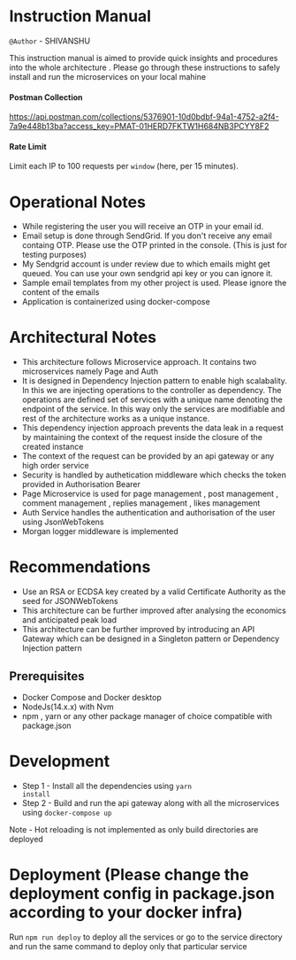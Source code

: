# Instruction Manual
<code>@Author</code> - SHIVANSHU

This instruction manual is aimed to provide quick insights and procedures into the whole architecture . Please go through these instructions to safely install and run the microservices on your local mahine

#### Postman Collection
https://api.postman.com/collections/5376901-10d0bdbf-94a1-4752-a2f4-7a9e448b13ba?access_key=PMAT-01HERD7FKTW1H684NB3PCYY8F2

#### Rate Limit
Limit each IP to 100 requests per `window` (here, per 15 minutes).

# Operational Notes
- While registering the user you will receive an OTP in your email id.
- Email setup is done through SendGrid. If you don't receive any email containg OTP. Please use the OTP printed in the console. (This is just for testing purposes) 
- My Sendgrid account is under review due to which emails might get queued. You can use your own sendgrid api key or you can ignore it.
- Sample email templates from my other project is used. Please ignore the content of the emails
- Application is containerized using docker-compose

# Architectural Notes
- This architecture follows Microservice approach. It contains two microservices namely Page and Auth
- It is designed in Dependency Injection pattern to enable high scalabality. In this we are injecting operations to the controller as dependency. The operations are defined set of services with a unique name denoting the endpoint of the service. In this way only the services are modifiable and rest of the architecture works as a unique instance.
- This dependency injection approach prevents the data leak in a request by maintaining the context of the request inside the closure of the created instance
- The context of the request can be provided by an api gateway or any high order service
- Security is handled by authetication middleware which checks the token provided in Authorisation Bearer
- Page Microservice is used for page management , post management , comment management , replies management , likes management 
- Auth Service handles the authentication and authorisation of the user using JsonWebTokens
- Morgan logger middleware is implemented

# Recommendations
- Use an RSA or ECDSA key created by a valid Certificate Authority as the seed for JSONWebTokens
- This architecture can be further improved after analysing the economics and anticipated peak load
- This architecture can be further improved by introducing an API Gateway which can be designed in a Singleton pattern or Dependency Injection pattern

## Prerequisites
- Docker Compose and Docker desktop
- NodeJs(14.x.x) with Nvm
- npm , yarn or any other package manager of choice compatible with package.json

# Development
- Step 1 - Install all the dependencies using <code>yarn install</code>
- Step 2 - Build and run the api gateway along with all the microservices using <code>docker-compose up</code>

Note - Hot reloading is not implemented as only build directories are deployed

# Deployment (Please change the deployment config in package.json according to your docker infra)
Run <code>npm run deploy</code> to deploy all the services or go to the service directory and run the same command to deploy only that particular service

